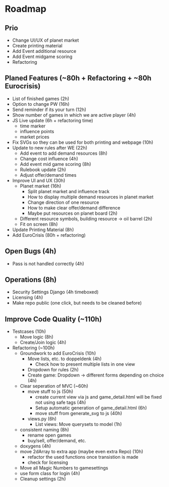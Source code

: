 # Roadmap

## Prio

- Change UI/UX of planet market
- Create printing material
- Add Event additional resource
- Add Event midgame scoring
- Refactoring

## Planed Features (~80h + Refactoring + ~80h Eurocrisis)

- List of finished games (2h)
- Option to change PW (16h)
- Send reminder if its your turn (12h)
- Show number of games in which we are active player (4h)
- JS Live update (6h + refactoring time)
  - time marker
  - influence points
  - market prices
- Fix SVGs so they can be used for both printing and webpage (10h)
- Update to new rules after WE (22h)
  - Add event to add demand resources (8h)
  - Change cost influence (4h)
  - Add event mid game scoring (8h)
  - Rulebook update (2h)
  - Adjust offer/demand times
- Improve UI and UX (30h)
  - Planet market (16h)
    - Split planet market and influence track
    - How to display multiple demand resources in planet market
    - Change direction of one resource
    - How to make clear offer/demand difference
    - Maybe put resources on planet board (2h)
  - Different resource symbols, building resource -> oil barrel (2h)
  - Fit on screen (8h)
- Update Printing Material (8h)
- Add EuroCrisis (80h + refactoring)

## Open Bugs (4h)

- Pass is not handled correctly (4h)

## Operations (8h)

- Security Settings Django (4h timeboxed)
- Licensing (4h)
- Make repo public (one click, but needs to be cleaned before)
  
## Improve Code Quality (~110h)

- Testcases (10h)
  - Move logic (8h)
  - Create/Join logic (4h)
- Refactoring (~100h)
  - Groundwork to add EuroCrisis (10h)
    - Move lists, etc. to doppeldenk (4h)
      - Check how to present multiple lists in one view
    - Dropdown for rules (2h)
    - Create game: Dropdown -> different forms depending on choice (4h)
  - Clear seperation of MVC (~60h)
    - move stuff to js (50h)
      - create current view via js and game_detail.html will be fixed not using safe tags (4h)
      - Setup automatic generation of game_detail.html (6h)
      - move stuff from generate_svg to js (40h)
    - views.py (6h)
      - List views: Move querysets to model (1h)
  - consistent naming (8h)
    - rename open games
    - buy/sell, offer/demand, etc.
  - doxygens (4h)
  - move 2dArray to extra app (maybe even extra Repo) (10h)
    - refactor the used functions once transistion is made
    - check for licensing
  - Move all Magic Numbers to gamesettings
  - use form class for login (4h)
  - Cleanup settings (2h)

